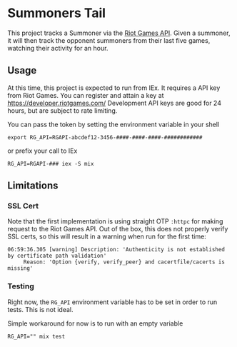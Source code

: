 # Summoners Tail

This project tracks a Summoner via the
[Riot Games API](https://developer.riotgames.com/apis). Given a summoner, it
will then track the opponent summoners from their last five games, watching
their activity for an hour.

## Usage

At this time, this project is expected to run from IEx. It requires a API key
from Riot Games. You can register and attain a key at
https://developer.riotgames.com/
Development API keys are good for 24 hours, but are subject to rate limiting.

You can pass the token by setting the environment variable in your shell
```shell
export RG_API=RGAPI-abcdef12-3456-####-####-####-############
```
or prefix your call to IEx
```shell
RG_API=RGAPI-### iex -S mix
```

## Limitations

### SSL Cert

Note that the first implementation is using straight OTP `:httpc` for making
request to the Riot Games API. Out of the box, this does not properly verify
SSL certs, so this will result in a warning when run for the first time:
```
06:59:36.305 [warning] Description: 'Authenticity is not established by certificate path validation'
     Reason: 'Option {verify, verify_peer} and cacertfile/cacerts is missing'
```

### Testing

Right now, the `RG_API` environment variable has to be set in order to run
tests. This is not ideal.

Simple workaround for now is to run with an empty variable
```shell
RG_API="" mix test
```
